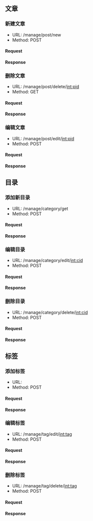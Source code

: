 ## 文章
### 新建文章
- URL: /manage/post/new
- Method: POST

#### Request

#### Response

### 删除文章
- URL: /manage/post/delete/<int:pid>
- Method: GET

#### Request

#### Response

### 编辑文章
- URL: /manage/post/edit/<int:pid>
- Method: POST

#### Request

#### Response

## 目录
### 添加新目录
- URL: /manage/category/get
- Method: POST

#### Request

#### Response
### 编辑目录
- URL: /manage/category/edit/<int:cid>
- Method: POST

#### Request

#### Response
### 删除目录
- URL: /manage/category/delete/<int:cid>
- Method: POST

#### Request

#### Response

## 标签
### 添加标签
- URL:
- Method: POST

#### Request

#### Response
### 编辑标签
- URL: /manage/tag/edit/<int:tag>
- Method: POST

#### Request

#### Response
### 删除标签
- URL: /manage/tag/delete/<int:tag>
- Method: POST

#### Request

#### Response
